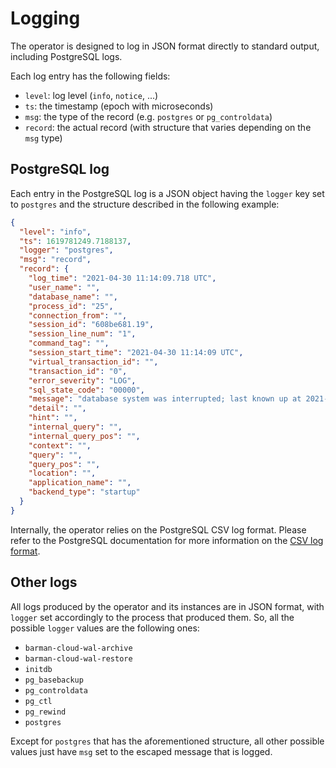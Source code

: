 # Logging

The operator is designed to log in JSON format directly to standard
output, including PostgreSQL logs.

Each log entry has the following fields:

- `level`: log level (`info`, `notice`, ...)
- `ts`: the timestamp (epoch with microseconds)
- `msg`: the type of the record (e.g. `postgres` or `pg_controldata`)
- `record`: the actual record (with structure that varies depending on the
  `msg` type)

## PostgreSQL log

Each entry in the PostgreSQL log is a JSON object having the `logger` key set to `postgres` and the structure described in the following example:

```json
{
  "level": "info",
  "ts": 1619781249.7188137,
  "logger": "postgres",
  "msg": "record",
  "record": {
    "log_time": "2021-04-30 11:14:09.718 UTC",
    "user_name": "",
    "database_name": "",
    "process_id": "25",
    "connection_from": "",
    "session_id": "608be681.19",
    "session_line_num": "1",
    "command_tag": "",
    "session_start_time": "2021-04-30 11:14:09 UTC",
    "virtual_transaction_id": "",
    "transaction_id": "0",
    "error_severity": "LOG",
    "sql_state_code": "00000",
    "message": "database system was interrupted; last known up at 2021-04-30 11:14:07 UTC",
    "detail": "",
    "hint": "",
    "internal_query": "",
    "internal_query_pos": "",
    "context": "",
    "query": "",
    "query_pos": "",
    "location": "",
    "application_name": "",
    "backend_type": "startup"
  }
}
```

Internally, the operator relies on the PostgreSQL CSV log format.
Please refer to the PostgreSQL documentation for more information
on the [CSV log format](https://www.postgresql.org/docs/current/runtime-config-logging.html).

## Other logs
All logs produced by the operator and its instances are in JSON format, with `logger` set accordingly to the process 
that produced them. So, all the possible `logger` values are the following ones:
- `barman-cloud-wal-archive`
- `barman-cloud-wal-restore`
- `initdb`
- `pg_basebackup`
- `pg_controldata`
- `pg_ctl`
- `pg_rewind`
- `postgres`

Except for `postgres` that has the aforementioned structure, all other possible values just have `msg` set to the 
escaped message that is logged.